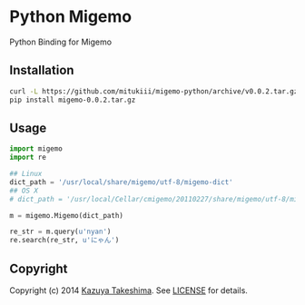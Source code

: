 # Python Migemo

Python Binding for Migemo

## Installation

```sh
curl -L https://github.com/mitukiii/migemo-python/archive/v0.0.2.tar.gz -o migemo-0.0.2.tar.gz
pip install migemo-0.0.2.tar.gz
```

## Usage

```python
import migemo
import re

## Linux
dict_path = '/usr/local/share/migemo/utf-8/migemo-dict'
## OS X
# dict_path = '/usr/local/Cellar/cmigemo/20110227/share/migemo/utf-8/migemo-dict'

m = migemo.Migemo(dict_path)

re_str = m.query(u'nyan')
re.search(re_str, u'にゃん')
```

## Copyright

Copyright (c) 2014 [Kazuya Takeshima](mailto:mail@mitukiii.jp). See [LICENSE][license] for details.

[license]: LICENSE.md
